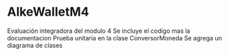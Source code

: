 # AlkeWalletM4
Evaluación integradora del modulo 4
Se incluye el codigo mas la documentacion 
Prueba unitaria en la clase ConversorMoneda
Se agrega un diagrama de clases 
